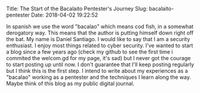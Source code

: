 Title: The Start of the Bacalaito Pentester's Journey
Slug: bacalaito-pentester
Date: 2018-04-02 19:22:52

In spanish we use the word "bacalao" which means cod fish, in a somewhat derogatory way. This means that the author is putting himself down right off the bat. My name is Daniel Santiago. I would like to say that I am a security enthusiast. I enjoy most things related to cyber security. I've wanted to start a blog since a few years ago (check my github to see the first time i commited the welcom.gd for my page, it's sad) but I never got the courage to start posting up until now. I don't guarantee that I'll keep posting regularly but I think this is the first step. I intend to write about my experiences as a "bacalao" working as a pentester and the techniques I learn along the way. Maybe think of this blog as my public digital journal.
